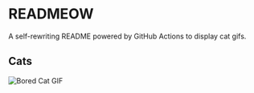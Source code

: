 # READMEOW

A self-rewriting README powered by GitHub Actions to display cat gifs.

## Cats

![Bored Cat GIF](https://media4.giphy.com/media/v1.Y2lkPTlhY2QwMmRhcm15OXVuMHZvZWdrMjdsanpkeDQyd2wxdzJxZGU4aW94dGdocTU5ayZlcD12MV9naWZzX3NlYXJjaCZjdD1n/mlvseq9yvZhba/200.gif)
